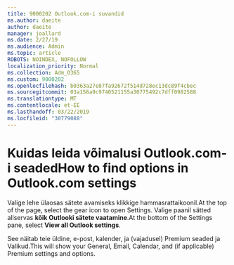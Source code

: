 ```yaml
---
title: 9000202 Outlook.com-i suvandid
ms.author: daeite
author: daeite
manager: joallard
ms.date: 2/27/19
ms.audience: Admin
ms.topic: article
ROBOTS: NOINDEX, NOFOLLOW
localization_priority: Normal
ms.collection: Adm_O365
ms.custom: 9000202
ms.openlocfilehash: b0363a27e87fa92672f514d728ec13dc89f4cbec
ms.sourcegitcommit: 03a156a9c9740521155a30775492c7dff0982588
ms.translationtype: MT
ms.contentlocale: et-EE
ms.lasthandoff: 03/22/2019
ms.locfileid: "30779088"
---
```

# <a name="how-to-find-options-in-outlookcom-settings"></a><span data-ttu-id="2bdad-102">Kuidas leida võimalusi Outlook.com-i seaded</span><span class="sxs-lookup"><span data-stu-id="2bdad-102">How to find options in Outlook.com settings</span></span>

<span data-ttu-id="2bdad-103">Valige lehe ülaosas sätete avamiseks klikkige hammasrattaikoonil.</span><span class="sxs-lookup"><span data-stu-id="2bdad-103">At the top of the page, select the gear icon to open Settings.</span></span> <span data-ttu-id="2bdad-104">Valige paanil sätted allservas **kõik Outlooki sätete vaatamine**.</span><span class="sxs-lookup"><span data-stu-id="2bdad-104">At the bottom of the Settings pane, select **View all Outlook settings**.</span></span>

<span data-ttu-id="2bdad-105">See näitab teie üldine, e-post, kalender, ja (vajadusel) Premium seaded ja Valikud.</span><span class="sxs-lookup"><span data-stu-id="2bdad-105">This will show your General, Email, Calendar, and (if applicable) Premium settings and options.</span></span>